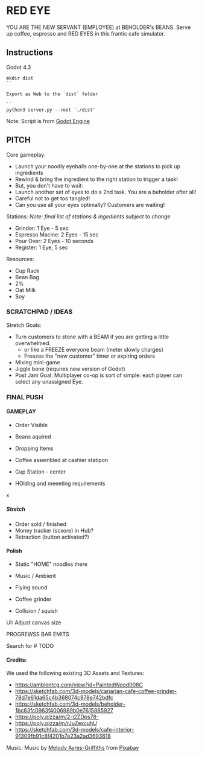 # RED EYE

YOU ARE THE NEW SERVANT (EMPLOYEE) at BEHOLDER's BEANS. Serve up coffee, espresso and RED EYES in this frantic cafe simulator.

## Instructions

Godot 4.3

```
mkdir dist
``

Export as Web to the `dist` folder

``
python3 server.py --root './dist'
```

Note: Script is from [Godot Engine](https://raw.githubusercontent.com/godotengine/godot/refs/heads/master/platform/web/serve.py)


## PITCH

Core gameplay:

- Launch your noodly eyeballs one-by-one at the stations to pick up ingredients
- Rewind & bring the ingredient to the right station to trigger a task!
- But, you don't have to wait: 
- Launch another set of eyes to do a 2nd task. You are a beholder after all!
- Careful not to get too tangled!
- Can you use all your eyes optimally? Customers are waiting!

Stations:
_Note: final list of stations & ingedients subject to change_

- Grinder: 1 Eye - 5 sec 
- Espresso Macine: 2 Eyes - 15 sec
- Pour Over: 2 Eyes - 10 seconds
- Register: 1 Eye, 5 sec

Resources:
- Cup Rack
- Bean Bag
- 2%
- Oat Milk
- Soy


### SCRATCHPAD / IDEAS

Stretch Goals:
- Turn customers to stone with a BEAM if you are getting a little overwhelmed.
    - or like a FREEZE everyone beam (meter slowly charges) 
    - Freezes the "new customer" timer or expiring orders
- Mixing mini-game
- Jiggle bone (requires new version of Godot)
- Post Jam Goal: Multiplayer co-op is sort of simple: each player can select any unassigned Eye.




### FINAL PUSH


#### GAMEPLAY

- Order Visible
- Beans aquired
- Dropping Items
- Coffee assembled at cashier statipon

- Cup Station  - center

- HOlding and meeeting requirements

x

##### Stretch

- Order sold / finished
- Money tracker (scxore) in Hub?
- Retraction (button activated?)



#### Polish

- Static "HOME" noodles there

- Music / Ambient
- Flying sound
- Coffee grinder
- Collision / squish

UI: Adjust canvas size

PROGREWSS BAR EMITS

Search for # TODO


#### Credits:

We used the following existing 3D Assets and Textures:

- https://ambientcg.com/view?id=PaintedWood008C
- https://sketchfab.com/3d-models/canarian-cafe-coffee-grinder-78d7e61da65c4b368074c978e742bdfc
- https://sketchfab.com/3d-models/beholder-1bc63fc0963f4006989b0e7615885927
- https://poly.pizza/m/2-i2ZDps78-
- https://poly.pizza/m/rJuZexcuhU
- https://sketchfab.com/3d-models/cafe-interior-91309fb91c8f4201b7e23a2ad3693618


Music:
Music by <a href="https://pixabay.com/users/melodyayresgriffiths-27269767/?utm_source=link-attribution&utm_medium=referral&utm_campaign=music&utm_content=162099">Melody Ayres-Griffiths</a> from <a href="https://pixabay.com/music//?utm_source=link-attribution&utm_medium=referral&utm_campaign=music&utm_content=162099">Pixabay</a>
